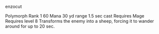 enzocut

Polymorph Rank 1
60 Mana 30 yd range
1.5 sec cast
Requires Mage
Requires level 8
Transforms the enemy into a sheep, forcing it to wander around for up to 20 sec.
